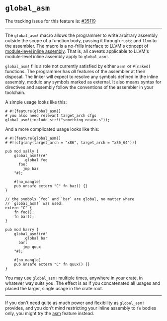 # `global_asm`

The tracking issue for this feature is: [#35119]

[#35119]: https://github.com/rust-lang/rust/issues/35119

------------------------

The `global_asm!` macro allows the programmer to write arbitrary
assembly outside the scope of a function body, passing it through
`rustc` and `llvm` to the assembler. The macro is a no-frills
interface to LLVM's concept of [module-level inline assembly]. That is,
all caveats applicable to LLVM's module-level inline assembly apply
to `global_asm!`.

[module-level inline assembly]: http://llvm.org/docs/LangRef.html#module-level-inline-assembly

`global_asm!` fills a role not currently satisfied by either `asm!`
or `#[naked]` functions. The programmer has _all_ features of the
assembler at their disposal. The linker will expect to resolve any
symbols defined in the inline assembly, modulo any symbols marked as
external. It also means syntax for directives and assembly follow the
conventions of the assembler in your toolchain.

A simple usage looks like this:

```rust,ignore
# #![feature(global_asm)]
# you also need relevant target_arch cfgs
global_asm!(include_str!("something_neato.s"));
```

And a more complicated usage looks like this:

```rust,ignore
# #![feature(global_asm)]
# #![cfg(any(target_arch = "x86", target_arch = "x86_64"))]

pub mod sally {
    global_asm!(r#"
        .global foo
      foo:
        jmp baz
    "#);

    #[no_mangle]
    pub unsafe extern "C" fn baz() {}
}

// the symbols `foo` and `bar` are global, no matter where
// `global_asm!` was used.
extern "C" {
    fn foo();
    fn bar();
}

pub mod harry {
    global_asm!(r#"
        .global bar
      bar:
        jmp quux
    "#);

    #[no_mangle]
    pub unsafe extern "C" fn quux() {}
}
```

You may use `global_asm!` multiple times, anywhere in your crate, in
whatever way suits you. The effect is as if you concatenated all
usages and placed the larger, single usage in the crate root.

------------------------

If you don't need quite as much power and flexibility as
`global_asm!` provides, and you don't mind restricting your inline
assembly to `fn` bodies only, you might try the
[asm](asm.md) feature instead.

